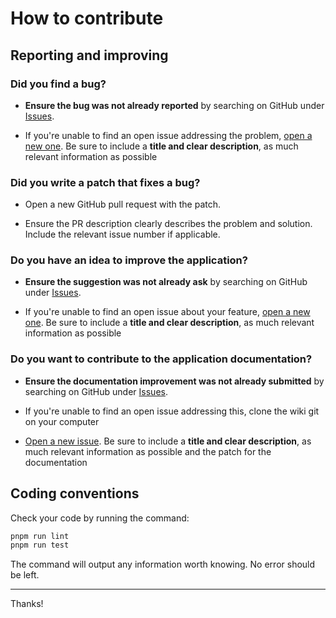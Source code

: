 # How to contribute

## Reporting and improving

### Did you find a bug?

* **Ensure the bug was not already reported** by searching on GitHub under [Issues](https://github.com/MacFJA/nestjs-queue/issues).

* If you're unable to find an open issue addressing the problem, [open a new one](https://github.com/MacFJA/nestjs-queue/issues/new). Be sure to include a **title and clear description**, as much relevant information as possible

### Did you write a patch that fixes a bug?

* Open a new GitHub pull request with the patch.

* Ensure the PR description clearly describes the problem and solution. Include the relevant issue number if applicable.

### Do you have an idea to improve the application?

* **Ensure the suggestion was not already ask** by searching on GitHub under [Issues](https://github.com/MacFJA/nestjs-queuee/issues).

* If you're unable to find an open issue about your feature, [open a new one](https://github.com/MacFJA/nestjs-queue/issues/new). Be sure to include a **title and clear description**, as much relevant information as possible

### Do you want to contribute to the application documentation?

* **Ensure the documentation improvement was not already submitted** by searching on GitHub under [Issues](https://github.com/MacFJA/nestjs-queue/issues).

* If you're unable to find an open issue addressing this, clone the wiki git on your computer

* [Open a new issue](https://github.com/MacFJA/nestjs-queue/issues/new). Be sure to include a **title and clear description**, as much relevant information as possible and the patch for the documentation

## Coding conventions

Check your code by running the command:
```sh
pnpm run lint
pnpm run test
```
The command will output any information worth knowing. No error should be left.

----

Thanks!
